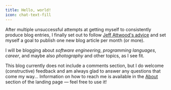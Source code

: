```yaml
---
title: Hello, world!
icon: chat-text-fill
---
```


After multiple unsuccessful attempts at getting myself to consistently produce
blog entries, I finally set out to follow [Jeff Attwood's advice][1] and set
myself a goal to publish one new blog article per month (or more).

I will be blogging about *software engineering*, *programming languages*,
*career*, and maybe also *photography* and other topics, as I see fit.

This blog currently does not include a comments section, but I do welcome
(constructive) feedback and am always glad to answer any questions that come my
way... Information on how to reach me is available in the [About](/#about)
section of the landing page &mdash; feel free to use it!

[1]: https://blog.codinghorror.com/how-to-achieve-ultimate-blog-success-in-one-easy-step/
